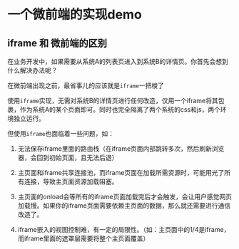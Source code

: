 # 一个微前端的实现demo


## iframe 和 微前端的区别

在业务开发中，如果需要从系统A的列表页进入到系统B的详情页。你首先会想到什么解决办法呢？

在微前端出现之前，最省事儿的应该就是`iframe`一把梭了

使用`iframe`实现，无需对系统B的详情页进行任何改造，仅用一个iframe将其包裹，作为系统A的某个页面即可。同时也完全隔离了两个系统的css和js，两个环境独立运行。

但使用`iframe`也面临着一些问题，如：

1. 无法保存iframe里面的路由栈（在iframe页面内部跳转多次，然后刷新浏览器，会回到初始页面，且无法后退）

2. 主页面和iframe共享连接池，而iframe页面在加载所需资源时，可能用光了所有连接，导致主页面资源加载阻塞。

3. 主页面的onload会等所有的iframe页面加载完后才会触发，会让用户感觉网页加载慢。如果你的iframe页面需要依赖主页面的数据，那么就还需要进行通信改造了。

4. iframe嵌入的视图控制难，有一定的局限性。（如：主页面中的1/4是iframe，而iframe里面的遮罩层需要将整个主页面覆盖）
